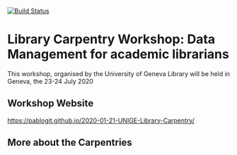 [![Build Status](https://travis-ci.com/carpentries/workshop-template.svg?branch=gh-pages)](https://travis-ci.com/carpentries/workshop-template)

# Library Carpentry Workshop: Data Management for academic librarians

This workshop, organised by the University of Geneva Library will be held in Geneva, the 23-24 July 2020

## Workshop Website

https://pablogit.github.io/2020-01-21-UNIGE-Library-Carpentry/

## More about the Carpentries

[swc-site]: http://software-carpentry.org
[lc-site]: https://librarycarpentry.org
